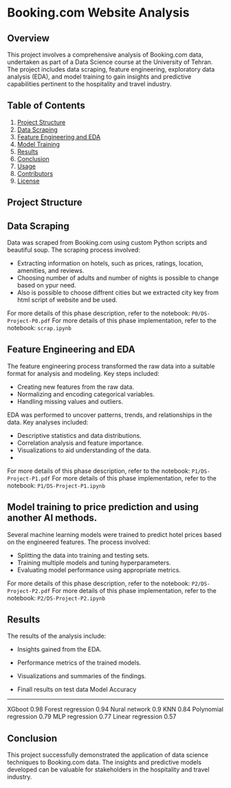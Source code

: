# Booking.com Website Analysis

## Overview

This project involves a comprehensive analysis of Booking.com data, undertaken as part of a Data Science course at the University of Tehran. The project includes data scraping, feature engineering, exploratory data analysis (EDA), and model training to gain insights and predictive capabilities pertinent to the hospitality and travel industry.

## Table of Contents

1. [Project Structure](#project-structure)
2. [Data Scraping](#data-scraping)
3. [Feature Engineering and EDA](#feature-engineering)
4. [Model Training](#model-training)
5. [Results](#results)
6. [Conclusion](#conclusion)
7. [Usage](#usage)
8. [Contributors](#contributors)
9. [License](#license)

## Project Structure


## Data Scraping

Data was scraped from Booking.com using custom Python scripts and beautiful soup. The scraping process involved:

- Extracting information on hotels, such as prices, ratings, location, amenities, and reviews.
- Choosing number of adults and number of nights is possible to change based on ypur need.
- Also is possible to choose diffrent cities but we extracted city key from html script of website and be used.

For more details of this phase description, refer to the notebook: `P0/DS-Project-P0.pdf`
For more details of this phase implementation, refer to the notebook: `scrap.ipynb`

## Feature Engineering and EDA

The feature engineering process transformed the raw data into a suitable format for analysis and modeling. Key steps included:

- Creating new features from the raw data.
- Normalizing and encoding categorical variables.
- Handling missing values and outliers.

EDA was performed to uncover patterns, trends, and relationships in the data. Key analyses included:

- Descriptive statistics and data distributions.
- Correlation analysis and feature importance.
- Visualizations to aid understanding of the data.
- 

For more details of this phase description, refer to the notebook: `P1/DS-Project-P1.pdf`
For more details of this phase implementation, refer to the notebook: `P1/DS-Project-P1.ipynb`

## Model training to price prediction and using another AI methods.

Several machine learning models were trained to predict hotel prices based on the engineered features. The process involved:

- Splitting the data into training and testing sets.
- Training multiple models and tuning hyperparameters.
- Evaluating model performance using appropriate metrics.

For more details of this phase description, refer to the notebook: `P2/DS-Project-P2.pdf`
For more details of this phase implementation, refer to the notebook: `P2/DS-Project-P2.ipynb`

## Results

The results of the analysis include:

- Insights gained from the EDA.
- Performance metrics of the trained models.
- Visualizations and summaries of the findings.

- Finall results on test data
  Model                    Accuracy
---------------------  ----------
XGboot                       0.98
Forest regression            0.94
Nural network                0.9
KNN                          0.84
Polynomial regression        0.79
MLP regression               0.77
Linear regression            0.57

## Conclusion

This project successfully demonstrated the application of data science techniques to Booking.com data. The insights and predictive models developed can be valuable for stakeholders in the hospitality and travel industry.
